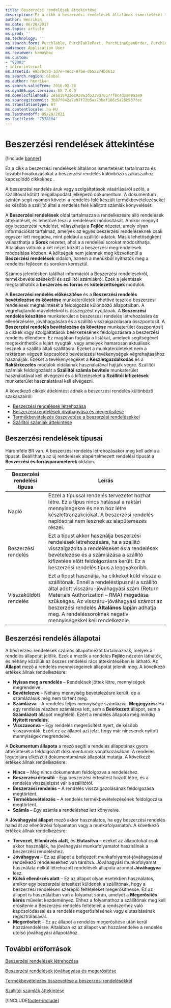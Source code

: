 ```yaml
---
title: Beszerzési rendelések áttekintése
description: Ez a cikk a beszerzési rendelések általános ismertetését tartalmazza és további hivatkozásokat a beszerzési rendelés különböző szakaszaihoz kapcsolódó cikkekhez .
author: Henrikan
ms.date: 06/20/2017
ms.topic: article
ms.prod: ''
ms.technology: ''
ms.search.form: PurchTable, PurchTablePart, PurchLineOpenOrder, PurchConfirmationRequestJournal
audience: Application User
ms.reviewer: kamaybac
ms.custom:
- "93083"
- intro-internal
ms.assetid: e9b7bc5b-1d7e-4ec2-97be-d655274b0613
ms.search.region: Global
ms.author: henrikan
ms.search.validFrom: 2016-02-28
ms.dyn365.ops.version: AX 7.0.0
ms.openlocfilehash: 2ea818432e193863d5339d78377fbc4d2a09a3e9
ms.sourcegitcommit: 3b87f042a7e97f72b5aa73bef186c5426b937fec
ms.translationtype: HT
ms.contentlocale: hu-HU
ms.lasthandoff: 09/29/2021
ms.locfileid: "7578104"
---
```

# <a name="purchase-order-overview"></a>Beszerzési rendelések áttekintése

[!include [banner](../includes/banner.md)]

Ez a cikk a beszerzési rendelések általános ismertetését tartalmazza és további hivatkozásokat a beszerzési rendelés különböző szakaszaihoz kapcsolódó cikkekhez .

A beszerzési rendelés áruk vagy szolgáltatások vásárlásáról szóló, a szállítóval kötött megállapodást jelképező dokumentum. A dokumentum szintén segít nyomon követni a rendelés felé készült termékbevételezéseket és később a szállító által a rendelés felé kiállított számlák könyvelését.  

A **Beszerzési rendelések** oldal tartalmazza a rendelkezésre álló rendelések áttekintését, és lehetővé teszi a rendelések módosítását. Amikor megnyit egy beszerzési rendelést, választhatja a **Fejléc** nézetet, amely olyan információkat tartalmaz, amelyek az egyes beszerzési rendeléseknek csak egyszer lett megadva, mint például a szállítói adatok. Másik lehetőségként választhatja a **Sorok** nézetet, ahol a a rendelési sorokat módosíthatja. Általában váltunk a két nézet között a beszerzési megrendelések módosítása közben. A költségek nem jelennek meg közvetlenül a **Beszerzési rendelések** oldalon, hanem a menükből nyithatók meg a rendelési fejlécen és sorokon keresztül.  

Számos jelentésben találhat információt a Beszerzési rendelésekről, termékbevételezésekről és szállítói számlákról. Ezek a jelentések megtalálhatók a **beszerzés és forrás** és **kötelezettségek** modulok.  

A **Beszerzési rendelés előkészítése** és a **Beszerzési rendelés bevételezése és követése** munkaterületek lehetővé teszik a beszerzési rendelések megtekintését a feldolgozás különböző állapotaiban. A végrehajtandó műveletekről is összegzést nyújtanak. A **Beszerzési rendelés készítése** munkaterület a beszerzési rendelés létrehozására és ellenőrzésére, jóváhagyására és a szállító visszaigazolására összpontosít. A **Beszerzési rendelés bevételezése és követése** munkaterület összpontosít a cikkek vagy szolgáltatások beérkezésének feldolgozására a beszerzési rendelés ellenében. Ez magában foglalja a listákat, amelyek segítségével megtekinthetők a lejárt nyugták, vagy amelyek hamarosan aktuálisak lesznek a szállító általi szállításra. Ezeket a munkaterületeket nem a raktárban végzett kapcsolódó bevételezési tevékenységek végrehajtásához használják. Ezeket a tevékenységeket a **Készletgazdálkodás** és a **Raktárkezelés** modulok oldalainak használatával hajtják végre. Szállítói számlák feldolgozását a **Szállítói számla bevitele** munkaterület használatával kell elvégezni és a kifizetéseket a **Szállítói kifizetések** munkaterület használatával kell elvégezni.  

A következő cikkek áttekintést adnak a beszerzési rendelés különböző szakaszairól:

-   [Beszerzési rendelések létrehozása](purchase-order-creation.md)
-   [Beszerzési rendelések jóváhagyása és megerősítése](purchase-order-approval-confirmation.md)
-   [Termékbevételezés összevetése a beszerzési rendelésekkel](product-receipt-against-purchase-orders.md)
-   [Szállítói számlák áttekintése](../../finance/accounts-payable/vendor-invoices-overview.md)

## <a name="types-of-purchase-orders"></a>Beszerzési rendelések típusai
Háromféle BR van. A beszerzési rendelés létrehozásakor meg kell adnia a típusát. Beállíthatja az új rendelések alapértelmezett rendelési típusát a **Beszerzési és forrásparaméterek** oldalon.

| Beszerzési rendelési típusa        | Leírás                                                                                                                                                                                                                                                                           |
|----------------|---------------------------------------------------------------------------------------------------------------------------------------------------------------------------------------------------------------------------------------------------------------------------------------|
| Napló        | Ezzel a típussal rendelés tervezetet hozhat létre. Ez a típus nincs hatással a raktári mennyiségekre és nem hoz létre készlettranzakciókat. A beszerzési rendelés naplósorai nem lesznek az alapütemezés részei.                                                                                                       |
| Beszerzési rendelés | Ezt a típust akkor használja beszerzési rendelések létrehozására, ha a szállító visszaigazolta a rendeléseket és a rendelések bevételezése és a számlázása a szállító kifizetése előtt feldolgozásra került. Ez a beszerzési rendelés típus a leggyakoribb.                                                                          |
| Visszaküldött rendelés | Ezt a típust használja, ha cikkeket küld vissza a szállítónak. Ennél a rendeléstípusnál a szállító által adott visszáru-jóváhagyási szám (Return Materials Authorization – RMA) megadása szükséges. Az visszáru-jóváhagyási számot az beszerzési rendelés **Általános** lapján adhatja meg. A rendeléssoroknak negatív mennyiségekkel kell rendelkeznie. |

## <a name="purchase-order-statuses"></a>Beszerzési rendelés állapotai
A beszerzési rendelések számos állapotmezőt tartalmaznak, melyek a rendelés állapotát jelölik. Ezek a mezők a rendelés **Fejléc** nézetén láthatók, és néhány közülük az összes rendelési rács áttekintésében is látható. Az **Állapot** mező a rendelés mennyiségeinek állapotát jeleníti meg. A következő értékek állnak rendelkezésre:

-   **Nyissa meg a rendelés** – Rendelések jöttek létre, mennyiségek megrendelve .
-   **Bevételezve** – Néhány mennyiség bevételezésre került, de a számlázásuk még nem történt meg.
-   **Számlázva** – A rendelés teljes mennyisége számlázva. **Megjegyzés:** Ha egy rendelés *részben* számlázva lett, sem a **Beérkezett** állapot, sem a **Számlázott** állapot megfelelő. Ezért a rendelés állapota még mindig **Nyitott rendelés**.
-   **Visszavonva** – Egy rendelés megerősítést nyert, de később visszavonták. Ezért ez az állapot azt jelzi, hogy már nincsenek nyitott mennyiségek megrendelve.

A **Dokumentum állapota** a mező segíti a rendelés állapotának gyors áttekintését a feldolgozott dokumentumok vonatkozásában. A rendelés legutoljára elkészült dokumentumának állapotát mutatja. A következő értékek állnak rendelkezésre:

-   **Nincs** – Még nincs dokumentum feldolgozva a rendeléshez.
-   **Beszerzési értesítő** – Egy beszerzési értesítést hozott létre, és a rendelés visszajelzést vár a szállítótól.
-   **Beszerzési rendelés** – A rendelés visszaigazolásának feldolgozása megtörtént.
-   **Termékbevételezés** – A rendelés termékbevételezésének feldolgozása megtörtént.
-   **Számla** – Egy számla a rendeléshez lett könyvelve.

A **Jóváhagyási állapot** mező akkor használatos, ha egy beszerzési rendelés halad át az ellenőrzési folyamaton vagy a munkafolyamaton. A következő értékek állnak rendelkezésre:

-   **Tervezet**, **Ellenőrzés alatt**, és **Elutasítva** – ezeket az állapotokat csak akkor használják, ha jóváhagyási munkafolyamatot használnak a beszerzési rendeléshez.
-   **Jóváhagyva** – Ez az állapot a befejezett munkafolyamat-jóváhagyással rendelkező rendelésekhez van társítva. Jóváhagyási munkafolyamat használata nélkül létrehozott rendelések állapota azonnal **Jóváhagyva** lesz.
-   **Külső ellenőrzés alatt** – Ez az állapot olyan esetekben használatos, amikor egy beszerzési értesítést küldenek a szállítónak, hogy a beszerzési rendelésen szereplő feltételeket megerősíthesse. Ez az állapot is használatban van a folyamat során, amelyet a **Megerősítés kérés** művelet kezdeményez. Ehhez a folyamathoz a szállítónak meg kell erősítenie a Beszerzési rendelés feltételeit a rendszerhez való kapcsolódással és a rendelés megerősítésének vagy elutasításának regisztrálásával.
-   **Megerősített** – Ez az állapot a rendelés megerősítése után kerül hozzárendelésre. Általában ez az állapot van hozzárendelve a rendelés utolsó jóváhagyási állapotához.


## <a name="additional-resources"></a>További erőforrások

[Beszerzési rendelések létrehozása](purchase-order-creation.md)

[Beszerzési rendelések jóváhagyása és megerősítése](purchase-order-approval-confirmation.md)

[Termékbevételezés összevetése a beszerzési rendelésekkel](product-receipt-against-purchase-orders.md)

[Szállítói számlák áttekintése](../../finance/accounts-payable/vendor-invoices-overview.md)





[!INCLUDE[footer-include](../../includes/footer-banner.md)]